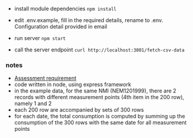 - install module dependencies
  `npm install`

- edit .env.example, fill in the required details, rename to .env. Configuration detail provided in email

- run server
  `npm start`

- call the server endpoint
  `curl http://localhost:3001/fetch-csv-data`

### notes

- [Assessment requirement](https://docs.google.com/document/d/1a3cySsySkKSfgkP9VtdvFnGWGU-VkjCV7QD0XLHAz1I/edit)
- code written in node, using express framework
- in the example data, for the same NMI (NEM1201999), there are 2 records with different measurement points (4th item in the 200 row), namely 1 and 2
- each 200 row are accompanied by sets of 300 rows
- for each date, the total consumption is computed by summing up the consumption of the 300 rows with the same date for all measurement points
